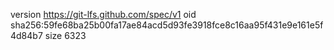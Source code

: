 version https://git-lfs.github.com/spec/v1
oid sha256:59fe68ba25b00fa17ae84acd5d93fe3918fce8c16aa95f431e9e161e5f4d84b7
size 6323
